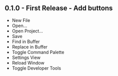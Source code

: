 ## 0.1.0 - First Release - Add buttons
* New File
* Open...
* Open Project...
* Save
* Find in Buffer
* Replace in Buffer
* Toggle Command Palette
* Settings View
* Reload Window
* Toggle Developer Tools
